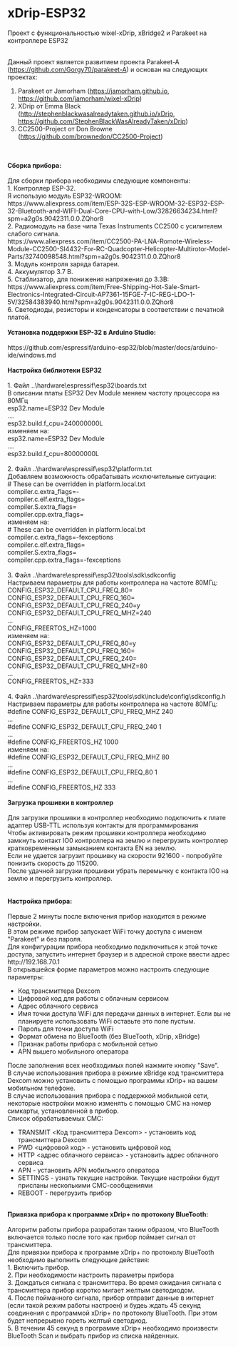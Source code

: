 # xDrip-ESP32
Проект с функциональностью wixel-xDrip, xBridge2 и Parakeet на контроллере ESP32<br>
<br>

Данный проект является развитием проекта Parakeet-A (https://github.com/Gorgy70/parakeet-A) и основан на следующих проектах:<br>
1. Parakeet от Jamorham (https://jamorham.github.io, https://github.com/jamorham/wixel-xDrip)<br>
2. XDrip от Emma Black (http://stephenblackwasalreadytaken.github.io/xDrip, https://github.com/StephenBlackWasAlreadyTaken/xDrip)<br>
3. CC2500-Project от Don Browne (https://github.com/brownedon/CC2500-Project)<br>
<br>
<br>
<b>Сборка прибора:</b><br>
<br>
Для сборки прибора необходимы следующие компоненты:<br>
1. Контроллер ESP-32. <br>
Я использую модуль ESP32-WROOM:<br>
https://www.aliexpress.com/item/ESP-32S-ESP-WROOM-32-ESP32-ESP-32-Bluetooth-and-WIFI-Dual-Core-CPU-with-Low/32826634234.html?spm=a2g0s.9042311.0.0.ZQhor8
<br>
2. Радиомодуль на базе чипа Texas Instruments CC2500 с усилителем слабого сигнала.<br>
https://www.aliexpress.com/item/CC2500-PA-LNA-Romote-Wireless-Module-CC2500-SI4432-For-RC-Quadcopter-Helicopter-Multirotor-Model-Parts/32740098548.html?spm=a2g0s.9042311.0.0.ZQhor8
<br>
3. Модуль контроля заряда батареи.<br>
4. Аккумулятор 3.7 В.<br>
5. Стаблизатор, для понижения напряжения до 3.3В:
https://www.aliexpress.com/item/Free-Shipping-Hot-Sale-Smart-Electronics-Integrated-Circuit-AP7361-15FGE-7-IC-REG-LDO-1-5V/32584383940.html?spm=a2g0s.9042311.0.0.ZQhor8
<br>
6. Светодиоды, резисторы и конденсаторы в соответствии с печатной платой.<br>
<br>
<b>Установка поддержки ESP-32 в Arduino Studio:</b><br>
<br>
https://github.com/espressif/arduino-esp32/blob/master/docs/arduino-ide/windows.md<br>
<br>
<b>Настройка библиотеки ESP32</b><br>
<br>
1. Файл ..\hardware\espressif\esp32\boards.txt<br>
В описании платы ESP32 Dev Module меняем частоту процессора на 80МГц<br>
esp32.name=ESP32 Dev Module<br>
....<br>
esp32.build.f_cpu=240000000L<br>
изменяем на:<br>
esp32.name=ESP32 Dev Module<br>
....<br>
esp32.build.f_cpu=80000000L<br>
<br>
2. Файл ..\hardware\espressif\esp32\platform.txt<br>
Добавляем возможность обрабатывать исключительные ситуации:<br>
# These can be overridden in platform.local.txt<br>
compiler.c.extra_flags=-<br>
compiler.c.elf.extra_flags=<br>
compiler.S.extra_flags=<br>
compiler.cpp.extra_flags=<br>
изменяем на:<br>
# These can be overridden in platform.local.txt<br>
compiler.c.extra_flags=-fexceptions<br>
compiler.c.elf.extra_flags=<br>
compiler.S.extra_flags=<br>
compiler.cpp.extra_flags=-fexceptions<br>
<br>
3. Файл ..\hardware\espressif\esp32\tools\sdk\sdkconfig<br>
Настриваем параметры для работы контроллера на частоте 80МГц:<br>
CONFIG_ESP32_DEFAULT_CPU_FREQ_80=<br>
CONFIG_ESP32_DEFAULT_CPU_FREQ_160=<br>
CONFIG_ESP32_DEFAULT_CPU_FREQ_240=y<br>
CONFIG_ESP32_DEFAULT_CPU_FREQ_MHZ=240<br>
...<br>
CONFIG_FREERTOS_HZ=1000<br>
изменяем на:<br>
CONFIG_ESP32_DEFAULT_CPU_FREQ_80=y<br>
CONFIG_ESP32_DEFAULT_CPU_FREQ_160=<br>
CONFIG_ESP32_DEFAULT_CPU_FREQ_240=<br>
CONFIG_ESP32_DEFAULT_CPU_FREQ_MHZ=80<br>
...<br>
CONFIG_FREERTOS_HZ=333<br>
<br>
4. Файл ..\hardware\espressif\esp32\tools\sdk\include\config\sdkconfig.h<br>
Настриваем параметры для работы контроллера на частоте 80МГц:<br>
#define CONFIG_ESP32_DEFAULT_CPU_FREQ_MHZ 240<br>
...<br>
#define CONFIG_ESP32_DEFAULT_CPU_FREQ_240 1<br>
...<br>
#define CONFIG_FREERTOS_HZ 1000<br>
изменяем на:<br>
#define CONFIG_ESP32_DEFAULT_CPU_FREQ_MHZ 80<br>
...<br>
#define CONFIG_ESP32_DEFAULT_CPU_FREQ_80 1<br>
...<br>
#define CONFIG_FREERTOS_HZ 333<br>
<br>
<b>Загрузка прошивки в контроллер</b><br>
<br>
Для загрузки прошивки в контроллер необходимо подключить к плате адаптер USB-TTL используя контакты для программирования<br>
Чтобы активировать режим прошивки контроллера необходимо замкнуть контакт IO0 контроллера на землю и перегрузить контроллер кратковременным замыканием контакта EN на землю.<br>
Если не удается загрузит прошивку на скорости 921600 - попробуйте понизить скорость до 115200.<br>
После удачной загрузки прошивки убрать перемычку с контакта IO0 на землю и перегрузить контроллер.<br>
<br>
<br>
<b>Настройка прибора:</b><br>
<br>
Первые 2 минуты после включения прибор находится в режиме настройки.<br>
В этом режиме прибор запускает WiFi точку доступа c именем "Parakeet" и без пароля.<br>
Для конфигурации прибора необходимо подключиться к этой точке доступа, запустить интернет браузер и в адресной строке ввести адрес http://192.168.70.1<br>
В открывшейся форме параметров можно настроить следующие параметры:<br>
<ul style="list-style-type:disc">
  <li>Код трансмиттера Dexcom</li>
  <li>Цифровой код для работы с облачным сервисом</li>
  <li>Адрес облачного сервиса</li>
  <li>Имя точки доступа WiFi для передачи данных в интернет. Если вы не планируете использовать WiFi оставьте это поле пустым.</li>
  <li>Пароль для точки доступа WiFi</li>
  <li>Формат обмена по BlueTooth (без BlueTooth, xDrip, xBridge)</li>
  <li>Признак работы прибора с мобильной сетью</li>
  <li>APN вышего мобильного оператора</li>
</ul>
После заполнения всех необходимых полей нажмите кнопку "Save".<br>
В случае использования прибора в режиме xBridge код трансмиттера Dexcom можно установить с помощью программы xDrip+ на вашем мобильном телефоне.<br>
В случае использования прибора с поддержкой мобильной сети, некоторые настройки можно изменять с помощью СМС на номер симкарты, установленной в прибор.<br>
Список обрабатываемых СМС:<br>
<ul style="list-style-type:disc">
  <li>TRANSMIT <Код трансмиттера Dexcom> - установить код трансмиттера Dexcom</li>
  <li>PWD <цифровой код> - установить цифровой код</li>
  <li>HTTP <адрес облачного сервиса> - установить адрес облачного сервиса</li>
  <li>APN <APN вашего мобильного оператора> - установить APN мобильного оператора</li>
  <li>SETTINGS - узнать текущие настройки. Текущие настройки будут присланы несколькими СМС-сообщениями</li>
  <li>REBOOT - перегрузить прибор</li>
</ul>
<br>
<b>Привязка прибора к программе xDrip+ по протоколу BlueTooth:</b><br>
<br>
Алгоритм работы прибора разработан таким образом, что BlueTooth включается только после того как прибор поймает сигнал от трансмиттера.<br>
Для привязки прибора к программе xDrip+ по протоколу BlueTooth необходимо выполнить следующие действия:<br>
1. Включить прибор.<br>
2. При необходимости настроить параметры прибора<br>
3. Дождаться сигнала с трансмиттера. Во время ожидания сигнала с трансмиттера прибор коротко мигает желтым светодиодом.<br>
4. После пойманного сигнала, прибор отправит данные в интернет (если такой режим работы настроен) и будеь ждать 45 секунд соединения с программой xDrip+
по протоколу BlueTooth. При этом будет непрерывно гореть желтый светодиод.<br>
5. В течении 45 секунд в программе xDrip+  необходимо произвести BlueTooth Scan и выбрать прибор из списка найденных.<br>
